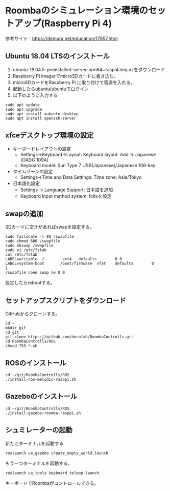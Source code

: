 # Roombaのシミュレーション環境のセットアップ(Raspberry Pi 4)

参考サイト：https://demura.net/education/17957.html

## Ubuntu 18.04 LTSのインストール

1. ubuntu-18.04.5-preinstalled-server-arm64+raspi4.img.xzをダウンロード
1. Raspberry Pi imagerでmicroSDカードに書き込む。
1. microSDカードをRaspberry Pi に取り付けて電源を入れる。
1. 起動したらubuntu/ubuntuでログイン
1. 以下のように入力する
```
sudo apt update
sudo apt upgrade
sudo apt install xubuntu-desktop
sudo apt install openssh-server
```

## xfceデスクトップ環境の設定

* キーボードレイアウトの設定
  * Settings->Keyboard->Layout: Keyboard layout: Add -> Japanese (OADG 109A)
  * Keyboard model: Sun Type 7 USB(Japanese)/Japanese 106-key
* タイムゾーンの設定
  * Settings->Time and Data Settings: Time zone: Asia/Tokyo
* 日本語化設定
  * Settings -> Language Support: 日本語を追加
  * Keyboard Input method system: fcitxを設定

## swapの追加

SDカードに空きがあればswapを設定する。

```
sudo fallocate -l 8G /swapfile
sudo chmod 600 /swapfile
sudo mkswap /swapfile
sudo vi /etc/fstab
cat /etc/fstab
LABEL=writable  /        ext4   defaults        0 0
LABEL=system-boot       /boot/firmware  vfat    defaults        0       1
/swapfile none swap sw 0 0
```

設定したらrebootする。

## セットアップスクリプトをダウンロード

GitHubからクローンする。

```
cd ~
mkdir git
cd git
git clone https://github.com/docofab/RoombaControlls.git
cd RoombaControlls/ROS
chmod 755 *.sh
```

## ROSのインストール

```
cd ~/git/RoombaControlls/ROS
./install-ros-melodic-rasppi.sh
```

## Gazeboのインストール

```
cd ~/git/RoombaControlls/ROS
./install-gazebo-roomba-rasppi.sh
```

## シュミレーターの起動

新たにターミナルを起動する
```
roslaunch ca_gazebo create_empty_world.launch
```
もう一つターミナルを起動する。
```
roslaunch ca_tools keyboard_teleop.launch
```
キーボードでRoombaがコントロールできる。

